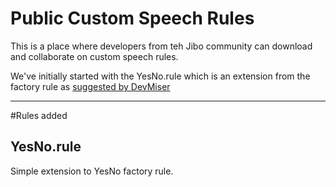 # Public Custom Speech Rules

This is a place where developers from teh Jibo community can download and collaborate on custom speech rules.

We've initially started with the YesNo.rule which is an extension from the factory rule as [suggested by DevMiser](https://discuss.jibo.com/t/whilecondition-decorator-question/1425/8)

---

#Rules added
## YesNo.rule
Simple extension to YesNo factory rule.
